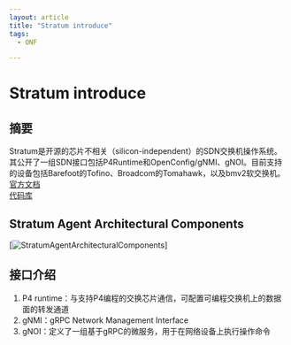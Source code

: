 ```yaml
---
layout: article
title: "Stratum introduce"
tags:
  - ONF

---
```

# Stratum introduce
## 摘要
Stratum是开源的芯片不相关（silicon-independent）的SDN交换机操作系统。其公开了一组SDN接口包括P4Runtime和OpenConfig/gNMI、gNOI。目前支持的设备包括Barefoot的Tofino、Broadcom的Tomahawk，以及bmv2软交换机。
[官方文档](https://www.opennetworking.org/stratum/)  
[代码库](https://github.com/stratum/stratum)

## Stratum Agent Architectural Components
[![StratumAgentArchitecturalComponents](https://github.com/stratum/stratum/raw/master/stratum/docs/images/stratum_architecture.png)]

## 接口介绍
1. P4 runtime：与支持P4编程的交换芯片通信，可配置可编程交换机上的数据面的转发通道
1. gNMI：gRPC Network Management Interface
1. gNOI：定义了一组基于gRPC的微服务，用于在网络设备上执行操作命令